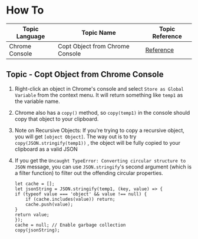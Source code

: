 # How To

| Topic Language | Topic Name                      | Topic Reference                                       |
| -------------- | ------------------------------- | ----------------------------------------------------- |
| Chrome Console | Copt Object from Chrome Console | [Reference](#topic---copt-object-from-chrome-console) |

## Topic - Copt Object from Chrome Console

1. Right-click an object in Chrome's console and select `Store as Global Variable` from the context menu. It will return something like `temp1` as the variable name.
2. Chrome also has a `copy()` method, so `copy(temp1)` in the console should copy that object to your clipboard.
3. Note on Recursive Objects: If you're trying to copy a recursive object, you will get `[object Object]`. The way out is to try `copy(JSON.stringify(temp1))` , the object will be fully copied to your clipboard as a valid JSON
4. If you get the `Uncaught TypeError: Converting circular structure to JSON` message, you can use `JSON.stringify`'s second argument (which is a filter function) to filter out the offending circular properties.

   ```
   let cache = [];
   let jsonString = JSON.stringify(temp1, (key, value) => {
   if (typeof value === 'object' && value !== null) {
       if (cache.includes(value)) return;
       cache.push(value);
   }
   return value;
   });
   cache = null; // Enable garbage collection
   copy(jsonString);
   ```

